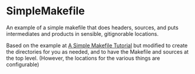 # SimpleMakefile
An example of a simple makefile that does headers, sources, and puts intermediates and products in sensible, gitignorable locations.

Based on the example at [A Simple Makefile Tutorial](http://www.cs.colby.edu/maxwell/courses/tutorials/maketutor/) but modified to create the directories for you as needed, and to have the Makefile and sources at the top level. (However, the locations for the various things are configurable)
